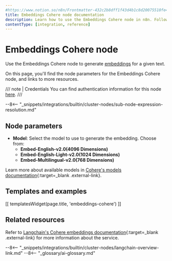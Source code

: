 ```yaml
---
#https://www.notion.so/n8n/Frontmatter-432c2b8dff1f43d4b1c8d20075510fe4
title: Embeddings Cohere node documentation
description: Learn how to use the Embeddings Cohere node in n8n. Follow technical documentation to integrate Embeddings Cohere node into your workflows.
contentType: [integration, reference]
---
```


# Embeddings Cohere node

Use the Embeddings Cohere node to generate [embeddings](/glossary.md#ai-embedding) for a given text.

On this page, you'll find the node parameters for the Embeddings Cohere node, and links to more resources.

/// note | Credentials
You can find authentication information for this node [here](/integrations/builtin/credentials/cohere.md).
///

--8<-- "_snippets/integrations/builtin/cluster-nodes/sub-node-expression-resolution.md"

## Node parameters

* **Model**: Select the model to use to generate the embedding. Choose from:
    * **Embed-English-v2.0(4096 Dimensions)**
	* **Embed-English-Light-v2.0(1024 Dimensions)**
	* **Embed-Multilingual-v2.0(768 Dimensions)**

Learn more about available models in [Cohere's models documentation](https://docs.cohere.com/docs/models){:target=_blank .external-link}.

## Templates and examples

<!-- see https://www.notion.so/n8n/Pull-in-templates-for-the-integrations-pages-37c716837b804d30a33b47475f6e3780 -->
[[ templatesWidget(page.title, 'embeddings-cohere') ]]

## Related resources

Refer to [Langchain's Cohere embeddings documentation](https://js.langchain.com/docs/integrations/text_embedding/cohere/){:target=_blank .external-link} for more information about the service.

--8<-- "_snippets/integrations/builtin/cluster-nodes/langchain-overview-link.md"
--8<-- "_glossary/ai-glossary.md"

